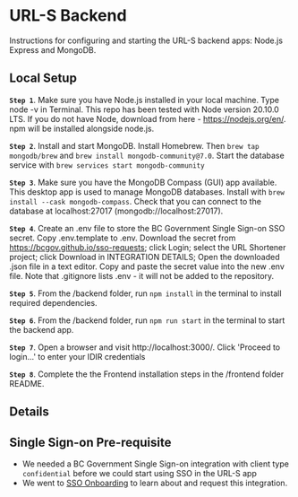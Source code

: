 # URL-S Backend

Instructions for configuring and starting the URL-S backend apps: Node.js Express and MongoDB.

## Local Setup
 **`Step 1`**. Make sure you have Node.js installed in your local machine. Type node -v in Terminal. This repo has been tested with Node version 20.10.0 LTS. If you do not have Node, download from here - https://nodejs.org/en/. npm will be installed alongside node.js.
 
 **`Step 2`**. Install and start MongoDB. Install Homebrew. Then `brew tap mongodb/brew` and  `brew install mongodb-community@7.0`. Start the database service with `brew services start mongodb-community`
 
 **`Step 3`**. Make sure you have the MongoDB Compass (GUI) app available. This desktop app is used to manage MongoDB databases. Install with `brew install --cask mongodb-compass`. Check that you can connect to the database at localhost:27017 (mongodb://localhost:27017).
 
 **`Step 4`**. Create an .env file to store the BC Government Single Sign-on SSO secret. Copy .env.template to .env. Download the secret from https://bcgov.github.io/sso-requests; click Login; select the URL Shortener project; click Download in INTEGRATION DETAILS; Open the downloaded .json file in a text editor. Copy and paste the secret value into the new .env file. Note that .gitignore lists .env - it will not be added to the repository. 
 
 **`Step 5`**. From the /backend folder, run `npm install` in the terminal to install required dependencies.
 
 **`Step 6`**. From the /backend folder, run `npm run start` in the terminal to start the backend app.

**`Step 7`**. Open a browser and visit http://localhost:3000/. Click 'Proceed to login...' to enter your IDIR credentials

**`Step 8`**. Complete the the Frontend installation steps in the /frontend folder README.



## Details

## Single Sign-on Pre-requisite

- We needed a BC Government Single Sign-on integration with client type `confidential` before we could start using SSO in the URL-S app
- We went to [SSO Onboarding](https://github.com/bcgov/sso-keycloak/wiki/SSO-Onboarding) to learn about and request this integration.
